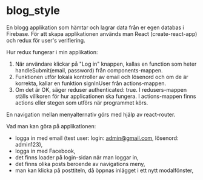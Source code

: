 # blog_style

En blogg applikation som hämtar och lagrar data från er egen databas i Firebase.
För att skapa applikationen används man React (create-react-app) och redux för user's verifiering.

Hur redux fungerar i min applikation:
1. När användare klickar på "Log in" knappen, kallas en function som heter handleSubmit(email, password) från components-mappen.
2. Funktionen utför lokala kontroller av email och lösenord och om de är korrekta, kallar en funktion signInUser från actions-mappen.
3. Om det är OK, säger reduser authenticated: true.
I redusers-mappen ställs villkoren för hur applicationen ska fungera. I actions-mappen finns actions eller stegen som utförs när programmet körs.

En navigation mellan menyalternativ görs med hjälp av react-router.

Vad man kan göra på applikationen:
* logga in med email (test user: login: admin@gmail.com, lösenord: admin123),
* logga in med Facebook,
* det finns loader på login-sidan när man loggar in,
* det finns olika posts beroende av navigations meny,
* man kan klicka på posttiteln, då öppnas inlägget i ett nytt modalfönster,
